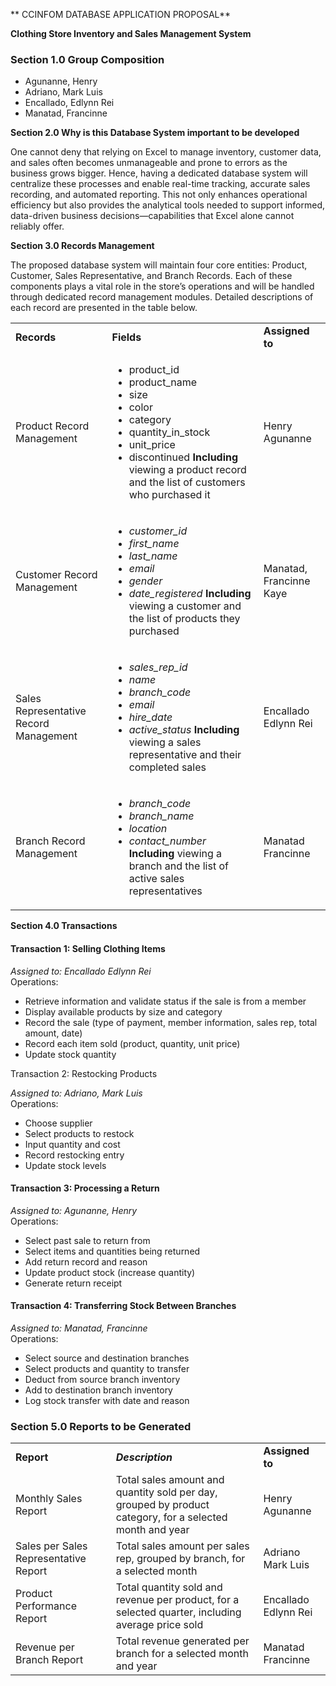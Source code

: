 <!-----



Conversion time: 1.368 seconds.


Using this Markdown file:

1. Paste this output into your source file.
2. See the notes and action items below regarding this conversion run.
3. Check the rendered output (headings, lists, code blocks, tables) for proper
   formatting and use a linkchecker before you publish this page.

Conversion notes:

* Docs to Markdown version 1.0β44
* Sat Jul 19 2025 00:34:03 GMT-0700 (PDT)
* Source doc: CCINFOM Database Application Proposal
* Tables are currently converted to HTML tables.
----->


**        CCINFOM DATABASE APPLICATION PROPOSAL**

**Clothing Store Inventory and Sales Management System**


### **Section 1.0 Group Composition**



* Agunanne, Henry  
* Adriano, Mark Luis
* Encallado, Edlynn Rei
* Manatad, Francinne

**Section 2.0 Why is this Database System important to be developed**

One cannot deny that relying on Excel to manage inventory, customer data, and sales often becomes unmanageable and prone to errors as the business grows bigger. Hence, having a dedicated database system will centralize these processes and enable real-time tracking, accurate sales recording, and automated reporting. This not only enhances operational efficiency but also provides the analytical tools needed to support informed, data-driven business decisions—capabilities that Excel alone cannot reliably offer.

**Section 3.0 Records Management**

The proposed database system will maintain four core entities: Product, Customer, Sales Representative, and Branch Records. Each of these components plays a vital role in the store’s operations and will be handled through dedicated record management modules. Detailed descriptions of each record are presented in the table below.


<table>
  <tr>
   <td><strong>Records</strong>
   </td>
   <td><strong>Fields</strong>
   </td>
   <td><strong>Assigned to</strong>
   </td>
  </tr>
  <tr>
   <td>Product Record Management
   </td>
   <td>
<ul>

<li>product_id</li>

<li>product_name</li>

<li>size</li>

<li>color</li>

<li>category</li>

<li>quantity_in_stock</li>

<li>unit_price</li>

<li>discontinued
<strong>Including</strong> viewing a product record and the list of customers who purchased it</li>
</ul>
   </td>
   <td>Henry Agunanne
   </td>
  </tr>
  <tr>
   <td>Customer Record Management
   </td>
   <td>
<ul>

<li><em>customer_id</em></li>

<li><em>first_name</em></li>

<li><em>last_name</em></li>

<li><em>email</em></li>

<li><em>gender</em></li>

<li><em>date_registered</em>
<strong>Including</strong> viewing a customer and the list of products they purchased</li>
</ul>
   </td>
   <td>Manatad, Francinne Kaye
   </td>
  </tr>
  <tr>
   <td>Sales Representative Record Management
   </td>
   <td>
<ul>

<li><em>sales_rep_id</em></li>

<li><em>name</em></li>

<li><em>branch_code</em></li>

<li><em>email</em></li>

<li><em>hire_date</em></li>

<li><em>active_status</em>
<strong>Including</strong> viewing a sales representative and their completed sales</li>
</ul>
   </td>
   <td>Encallado Edlynn Rei
   </td>
  </tr>
  <tr>
   <td>Branch Record Management
   </td>
   <td>
<ul>

<li><em>branch_code</em></li>

<li><em>branch_name</em></li>

<li><em>location</em></li>

<li><em>contact_number</em>
<strong>Including</strong> viewing a branch and the list of active sales representatives</li>
</ul>
   </td>
   <td>Manatad Francinne
   </td>
  </tr>
</table>


**Section 4.0 Transactions**


#### Transaction 1: Selling Clothing Items

*Assigned to: Encallado Edlynn Rei* \
Operations:



* Retrieve information and validate status if the sale is from a member
* Display available products by size and category
* Record the sale (type of payment, member information, sales rep, total amount, date)
* Record each item sold (product, quantity, unit price)
* Update stock quantity

Transaction 2: Restocking Products

*Assigned to: Adriano, Mark Luis* \
Operations:



* Choose supplier
* Select products to restock
* Input quantity and cost
* Record restocking entry
* Update stock levels


#### Transaction 3: Processing a Return

*Assigned to: Agunanne, Henry* \
Operations:



* Select past sale to return from
* Select items and quantities being returned
* Add return record and reason
* Update product stock (increase quantity)
* Generate return receipt


#### Transaction 4: Transferring Stock Between Branches

*Assigned to: Manatad, Francinne* \
Operations:



* Select source and destination branches
* Select products and quantity to transfer
* Deduct from source branch inventory
* Add to destination branch inventory
* Log stock transfer with date and reason


### **Section 5.0 Reports to be Generated**


<table>
  <tr>
   <td><strong>Report</strong>
   </td>
   <td><strong><em>Description</em></strong>
   </td>
   <td><strong>Assigned to</strong>
   </td>
  </tr>
  <tr>
   <td>Monthly Sales Report
   </td>
   <td>Total sales amount and quantity sold per day, grouped by product category, for a selected month and year
   </td>
   <td>Henry Agunanne
   </td>
  </tr>
  <tr>
   <td>Sales per Sales Representative Report
   </td>
   <td>Total sales amount per sales rep, grouped by branch, for a selected month
   </td>
   <td>Adriano Mark Luis
   </td>
  </tr>
  <tr>
   <td>Product Performance Report
   </td>
   <td>Total quantity sold and revenue per product, for a selected quarter, including average price sold
   </td>
   <td>Encallado Edlynn Rei
   </td>
  </tr>
  <tr>
   <td>Revenue per Branch Report
   </td>
   <td>Total revenue generated per branch for a selected month and year
   </td>
   <td>Manatad Francinne
   </td>
  </tr>
</table>


